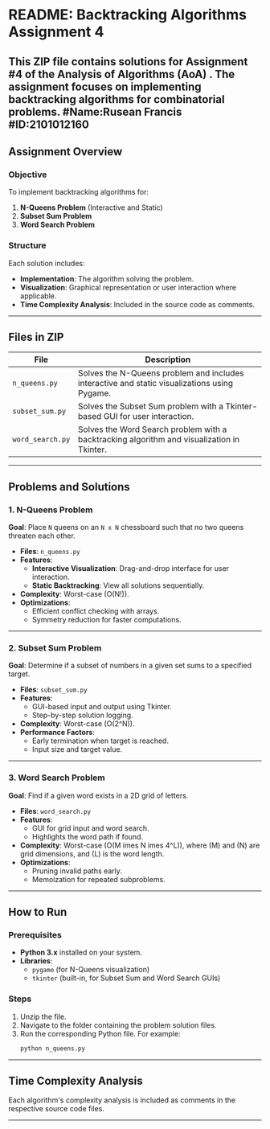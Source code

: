 
# README: Backtracking Algorithms Assignment 4

This ZIP file contains solutions for Assignment #4 of the Analysis of Algorithms (AoA) . The assignment focuses on implementing backtracking algorithms for combinatorial problems.
#Name:Rusean Francis
#ID:2101012160
---

## Assignment Overview

### Objective
To implement backtracking algorithms for:
1. **N-Queens Problem** (Interactive and Static)
2. **Subset Sum Problem**
3. **Word Search Problem**

### Structure
Each solution includes:
- **Implementation**: The algorithm solving the problem.
- **Visualization**: Graphical representation or user interaction where applicable.
- **Time Complexity Analysis**: Included in the source code as comments.

---

## Files in ZIP

| File                  | Description                                                                 |
|-----------------------|-----------------------------------------------------------------------------|
| `n_queens.py`         | Solves the N-Queens problem and includes interactive and static visualizations using Pygame. |
| `subset_sum.py`       | Solves the Subset Sum problem with a Tkinter-based GUI for user interaction.|
| `word_search.py`      | Solves the Word Search problem with a backtracking algorithm and visualization in Tkinter. |

---

## Problems and Solutions

### 1. N-Queens Problem
**Goal**: Place `N` queens on an `N x N` chessboard such that no two queens threaten each other.

- **Files**: `n_queens.py`
- **Features**:
  - **Interactive Visualization**: Drag-and-drop interface for user interaction.
  - **Static Backtracking**: View all solutions sequentially.
- **Complexity**: Worst-case \(O(N!)\).
- **Optimizations**: 
  - Efficient conflict checking with arrays.
  - Symmetry reduction for faster computations.

---

### 2. Subset Sum Problem
**Goal**: Determine if a subset of numbers in a given set sums to a specified target.

- **Files**: `subset_sum.py`
- **Features**:
  - GUI-based input and output using Tkinter.
  - Step-by-step solution logging.
- **Complexity**: Worst-case \(O(2^N)\).
- **Performance Factors**:
  - Early termination when target is reached.
  - Input size and target value.

---

### 3. Word Search Problem
**Goal**: Find if a given word exists in a 2D grid of letters.

- **Files**: `word_search.py`
- **Features**:
  - GUI for grid input and word search.
  - Highlights the word path if found.
- **Complexity**: Worst-case \(O(M 	imes N 	imes 4^L)\), where \(M\) and \(N\) are grid dimensions, and \(L\) is the word length.
- **Optimizations**:
  - Pruning invalid paths early.
  - Memoization for repeated subproblems.

---

## How to Run

### Prerequisites
- **Python 3.x** installed on your system.
- **Libraries**:
  - `pygame` (for N-Queens visualization)
  - `tkinter` (built-in, for Subset Sum and Word Search GUIs)

### Steps
1. Unzip the file.
2. Navigate to the folder containing the problem solution files.
3. Run the corresponding Python file. For example:
   ```bash
   python n_queens.py
   ```

---

## Time Complexity Analysis
Each algorithm's complexity analysis is included as comments in the respective source code files.

---

 
